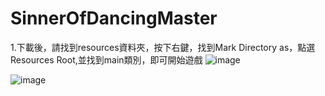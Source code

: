 # SinnerOfDancingMaster
1.下載後，請找到resources資料夾，按下右鍵，找到Mark Directory as，點選Resources Root,並找到main類別，即可開始遊戲
![image](https://user-images.githubusercontent.com/71806834/124250430-78304880-db57-11eb-8c7d-c2bec16c132c.png)

![image](https://user-images.githubusercontent.com/71806834/124250742-bded1100-db57-11eb-8d57-6f43b21b1e81.png)

